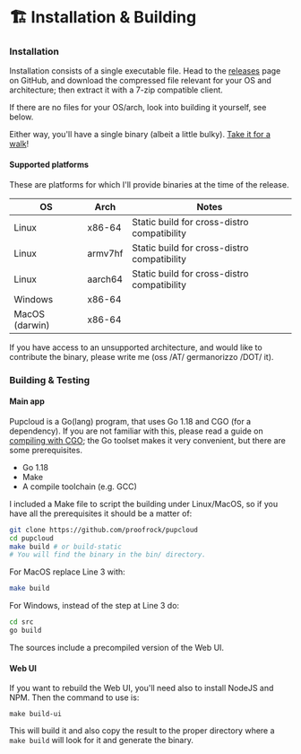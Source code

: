 # 🏗 Installation & Building

### Installation

Installation consists of a single executable file. Head to the [releases](https://github.com/proofrock/pupcloud/releases) page on GitHub, and download the compressed file relevant for your OS and architecture; then extract it with a 7-zip compatible client.

If there are no files for your OS/arch, look into building it yourself, see below.

Either way, you'll have a single binary (albeit a little bulky). [Take it for a walk](running-pupcloud.md)!

#### Supported platforms

These are platforms for which I'll provide binaries at the time of the release.

| OS             | Arch    | Notes                                       |
| -------------- | ------- | ------------------------------------------- |
| Linux          | x86-64  | Static build for cross-distro compatibility |
| Linux          | armv7hf | Static build for cross-distro compatibility |
| Linux          | aarch64 | Static build for cross-distro compatibility |
| Windows        | x86-64  |                                             |
| MacOS (darwin) | x86-64  |                                             |

If you have access to an unsupported architecture, and would like to contribute the binary, please write me (oss /AT/ germanorizzo /DOT/ it).

### Building & Testing

#### Main app

Pupcloud is a Go(lang) program, that uses Go 1.18 and CGO (for a dependency). If you are not familiar with this, please read a guide on [compiling with CGO](https://go.dev/doc/install/gccgo); the Go toolset makes it very convenient, but there are some prerequisites.

* Go 1.18
* Make
* A compile toolchain (e.g. GCC)

I included a Make file to script the building under Linux/MacOS, so if you have all the prerequisites it should be a matter of:

```bash
git clone https://github.com/proofrock/pupcloud
cd pupcloud
make build # or build-static
# You will find the binary in the bin/ directory.
```

For MacOS replace Line 3 with:

```bash
make build
```

For Windows, instead of the step at Line 3 do:

```bash
cd src
go build
```

The sources include a precompiled version of the Web UI.

#### Web UI

If you want to rebuild the Web UI, you'll need also to install NodeJS and NPM. Then the command to use is:

```
make build-ui
```

This will build it and also copy the result to the proper directory where a `make build` will look for it and generate the binary.
